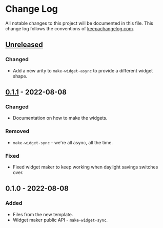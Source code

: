 # Change Log
All notable changes to this project will be documented in this file. This change log follows the conventions of [keepachangelog.com](http://keepachangelog.com/).

## [Unreleased]
### Changed
- Add a new arity to `make-widget-async` to provide a different widget shape.

## [0.1.1] - 2022-08-08
### Changed
- Documentation on how to make the widgets.

### Removed
- `make-widget-sync` - we're all async, all the time.

### Fixed
- Fixed widget maker to keep working when daylight savings switches over.

## 0.1.0 - 2022-08-08
### Added
- Files from the new template.
- Widget maker public API - `make-widget-sync`.

[Unreleased]: https://sourcehost.site/your-name/ch03-collections-data-structure/compare/0.1.1...HEAD
[0.1.1]: https://sourcehost.site/your-name/ch03-collections-data-structure/compare/0.1.0...0.1.1
